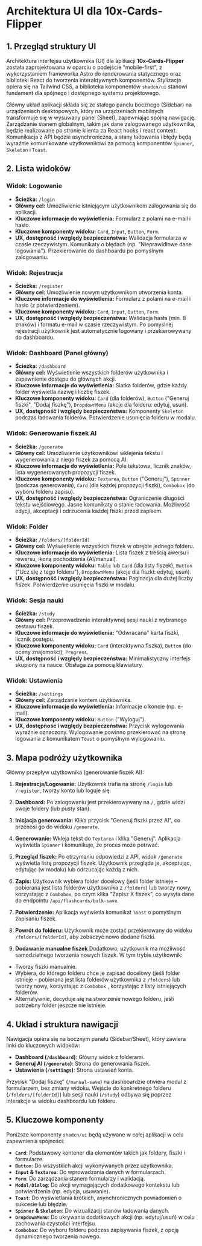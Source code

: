 # Architektura UI dla 10x-Cards-Flipper

## 1. Przegląd struktury UI

Architektura interfejsu użytkownika (UI) dla aplikacji **10x-Cards-Flipper** została zaprojektowana w oparciu o podejście "mobile-first", z wykorzystaniem frameworka Astro do renderowania statycznego oraz biblioteki React do tworzenia interaktywnych komponentów. Stylizacja opiera się na Tailwind CSS, a biblioteka komponentów `shadcn/ui` stanowi fundament dla spójnego i dostępnego systemu projektowego.

Główny układ aplikacji składa się ze stałego panelu bocznego (Sidebar) na urządzeniach desktopowych, który na urządzeniach mobilnych transformuje się w wysuwany panel (Sheet), zapewniając spójną nawigację. Zarządzanie stanem globalnym, takim jak dane zalogowanego użytkownika, będzie realizowane po stronie klienta za React hooks i react context. Komunikacja z API będzie asynchroniczna, a stany ładowania i błędy będą wyraźnie komunikowane użytkownikowi za pomocą komponentów `Spinner`, `Skeleton` i `Toast`.

## 2. Lista widoków

### Widok: Logowanie
- **Ścieżka:** `/login`
- **Główny cel:** Umożliwienie istniejącym użytkownikom zalogowania się do aplikacji.
- **Kluczowe informacje do wyświetlenia:** Formularz z polami na e-mail i hasło.
- **Kluczowe komponenty widoku:** `Card`, `Input`, `Button`, `Form`.
- **UX, dostępność i względy bezpieczeństwa:** Walidacja formularza w czasie rzeczywistym. Komunikaty o błędach (np. "Nieprawidłowe dane logowania"). Przekierowanie do dashboardu po pomyślnym zalogowaniu.

### Widok: Rejestracja
- **Ścieżka:** `/register`
- **Główny cel:** Umożliwienie nowym użytkownikom utworzenia konta.
- **Kluczowe informacje do wyświetlenia:** Formularz z polami na e-mail i hasło (z potwierdzeniem).
- **Kluczowe komponenty widoku:** `Card`, `Input`, `Button`, `Form`.
- **UX, dostępność i względy bezpieczeństwa:** Walidacja hasła (min. 8 znaków) i formatu e-mail w czasie rzeczywistym. Po pomyślnej rejestracji użytkownik jest automatycznie logowany i przekierowywany do dashboardu.

### Widok: Dashboard (Panel główny)
- **Ścieżka:** `/dashboard`
- **Główny cel:** Wyświetlenie wszystkich folderów użytkownika i zapewnienie dostępu do głównych akcji.
- **Kluczowe informacje do wyświetlenia:** Siatka folderów, gdzie każdy folder wyświetla nazwę i liczbę fiszek.
- **Kluczowe komponenty widoku:** `Card` (dla folderów), `Button` ("Generuj fiszki", "Dodaj fiszkę"), `DropdownMenu` (akcje dla folderu: edytuj, usuń).
- **UX, dostępność i względy bezpieczeństwa:** Komponenty `Skeleton` podczas ładowania folderów. Potwierdzenie usunięcia folderu w modalu.

### Widok: Generowanie fiszek AI
- **Ścieżka:** `/generate`
- **Główny cel:** Umożliwienie użytkownikowi wklejenia tekstu i wygenerowania z niego fiszek za pomocą AI.
- **Kluczowe informacje do wyświetlenia:** Pole tekstowe, licznik znaków, lista wygenerowanych propozycji fiszek.
- **Kluczowe komponenty widoku:** `Textarea`, `Button` ("Generuj"), `Spinner` (podczas generowania), `Card` (dla każdej propozycji fiszki), `Combobox` (do wyboru folderu zapisu).
- **UX, dostępność i względy bezpieczeństwa:** Ograniczenie długości tekstu wejściowego. Jasne komunikaty o stanie ładowania. Możliwość edycji, akceptacji i odrzucenia każdej fiszki przed zapisem.

### Widok: Folder
- **Ścieżka:** `/folders/[folderId]`
- **Główny cel:** Wyświetlenie wszystkich fiszek w obrębie jednego folderu.
- **Kluczowe informacje do wyświetlenia:** Lista fiszek z treścią awersu i rewersu, ikoną pochodzenia (AI/manual).
- **Kluczowe komponenty widoku:** `Table` lub `Card` (dla listy fiszek), `Button` ("Ucz się z tego folderu"), `DropdownMenu` (akcje dla fiszki: edytuj, usuń).
- **UX, dostępność i względy bezpieczeństwa:** Paginacja dla dużej liczby fiszek. Potwierdzenie usunięcia fiszki w modalu.

### Widok: Sesja nauki
- **Ścieżka:** `/study`
- **Główny cel:** Przeprowadzenie interaktywnej sesji nauki z wybranego zestawu fiszek.
- **Kluczowe informacje do wyświetlenia:** "Odwracana" karta fiszki, licznik postępu.
- **Kluczowe komponenty widoku:** `Card` (interaktywna fiszka), `Button` (do oceny znajomości), `Progress`.
- **UX, dostępność i względy bezpieczeństwa:** Minimalistyczny interfejs skupiony na nauce. Obsługa za pomocą klawiatury.

### Widok: Ustawienia
- **Ścieżka:** `/settings`
- **Główny cel:** Zarządzanie kontem użytkownika.
- **Kluczowe informacje do wyświetlenia:** Informacje o koncie (np. e-mail).
- **Kluczowe komponenty widoku:** `Button` ("Wyloguj").
- **UX, dostępność i względy bezpieczeństwa:** Przycisk wylogowania wyraźnie oznaczony. Wylogowanie powinno przekierować na stronę logowania z komunikatem `Toast` o pomyślnym wylogowaniu.

## 3. Mapa podróży użytkownika

Główny przepływ użytkownika (generowanie fiszek AI):
1. **Rejestracja/Logowanie:** Użytkownik trafia na stronę `/login` lub `/register`, tworzy konto lub loguje się.
2. **Dashboard:** Po zalogowaniu jest przekierowywany na `/`, gdzie widzi swoje foldery (lub pusty stan).
3. **Inicjacja generowania:** Klika przycisk "Generuj fiszki przez AI", co przenosi go do widoku `/generate`.
4. **Generowanie:** Wkleja tekst do `Textarea` i klika "Generuj". Aplikacja wyświetla `Spinner` i komunikuje, że proces może potrwać.
5. **Przegląd fiszek:** Po otrzymaniu odpowiedzi z API, widok `/generate` wyświetla listę propozycji fiszek. Użytkownik przegląda je, akceptując, edytując (w modalu) lub odrzucając każdą z nich.
6. **Zapis:** Użytkownik wybiera folder docelowy (jeśli folder istnieje – pobierana jest lista folderów użytkownika z `/folders`) lub tworzy nowy, korzystając z `Combobox`, po czym klika "Zapisz X fiszek", co wysyła dane do endpointu `/api/flashcards/bulk-save`.
7. **Potwierdzenie:** Aplikacja wyświetla komunikat `Toast` o pomyślnym zapisaniu fiszek.
8. **Powrót do folderu:** Użytkownik może zostać przekierowany do widoku `/folders/[folderId]`, aby zobaczyć nowo dodane fiszki.

9. **Dodawanie manualne fiszek** Dodatkowo, użytkownik ma możliwość samodzielnego tworzenia nowych fiszek. W tym trybie użytkownik:
- Tworzy fiszki manualnie.
- Wybiera, do którego folderu chce je zapisać docelowy (jeśli folder istnieje – pobierana jest lista folderów użytkownika z `/folders`) lub tworzy nowy, korzystając z `Combobox` , korzystając z listy istniejących folderów.
- Alternatywnie, decyduje się na stworzenie nowego folderu, jeśli potrzebny folder jeszcze nie istnieje.

## 4. Układ i struktura nawigacji

Nawigacja opiera się na bocznym panelu (Sidebar/Sheet), który zawiera linki do kluczowych widoków:
- **Dashboard (`/dashboard`)**: Główny widok z folderami.
- **Generuj AI (`/generate`)**: Strona do generowania fiszek.
- **Ustawienia (`/settings`)**: Strona ustawień konta.

Przycisk "Dodaj fiszkę" (`/manual-save`) na dashboardzie otwiera modal z formularzem, bez zmiany widoku. Wejście do konkretnego folderu (`/folders/[folderId]`) lub sesji nauki (`/study`) odbywa się poprzez interakcje w widoku dashboardu lub folderu.

## 5. Kluczowe komponenty

Poniższe komponenty `shadcn/ui` będą używane w całej aplikacji w celu zapewnienia spójności:
- **`Card`**: Podstawowy kontener dla elementów takich jak foldery, fiszki i formularze.
- **`Button`**: Do wszystkich akcji wykonywanych przez użytkownika.
- **`Input` & `Textarea`**: Do wprowadzania danych w formularzach.
- **`Form`**: Do zarządzania stanem formularzy i walidacją.
- **`Modal/Dialog`**: Do akcji wymagających dodatkowego kontekstu lub potwierdzenia (np. edycja, usuwanie).
- **`Toast`**: Do wyświetlania krótkich, asynchronicznych powiadomień o sukcesie lub błędzie.
- **`Spinner` & `Skeleton`**: Do wizualizacji stanów ładowania danych.
- **`DropdownMenu`**: Do ukrywania dodatkowych akcji (np. edytuj/usuń) w celu zachowania czystości interfejsu.
- **`Combobox`**: Do wyboru folderu podczas zapisywania fiszek, z opcją dynamicznego tworzenia nowego.

